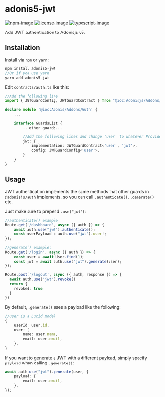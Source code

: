 # adonis5-jwt

[![npm-image]][npm-url] [![license-image]][license-url] [![typescript-image]][typescript-url]

Add JWT authentication to Adonisjs v5.

## Installation

Install via `npm` or `yarn`:

```js
npm install adonis5-jwt
//Or if you use yarn
yarn add adonis5-jwt
```

Edit `contracts/auth.ts` like this:

```ts
//Add the following line
import { JWTGuardConfig, JWTGuardContract } from "@ioc:Adonisjs/Addons/Jwt";

declare module '@ioc:Adonis/Addons/Auth' {
    ...

    interface GuardsList {
        ...other guards...

        //Add the following lines and change 'user' to whatever Provider you're using
        jwt: {
            implementation: JWTGuardContract<'user', 'jwt'>,
            config: JWTGuardConfig<'user'>,
        }
    }
}
```

## Usage

JWT authentication implements the same methods that other guards in `@adonisjs/auth` implements, so you can call `.authenticate()`, `.generate()` etc. 

Just make sure to prepend `.use("jwt")`:

```ts
//authenticate() example
Route.get('/dashboard', async ({ auth }) => {
    await auth.use("jwt").authenticate();
    const userPayload = auth.use("jwt").user!;
});

//generate() example:
Route.get('/login', async ({ auth }) => {
    const user = await User.find(1);
    const jwt = await auth.use("jwt").generate(user);
});

Route.post('/logout', async ({ auth, response }) => {
  await auth.use('jwt').revoke()
  return {
    revoked: true
  }
})
```

By default, `.generate()` uses a payload like the following:

```ts
//user is a Lucid model
{
    userId: user.id,
    user: {
        name: user.name,
        email: user.email,
    },
}
```

If you want to generate a JWT with a different payload, simply specify `payload` when calling `.generate()`:

```ts
await auth.use("jwt").generate(user, {
    payload: {
        email: user.email,
    },
});
```

[npm-image]: https://img.shields.io/npm/v/adonis5-jwt.svg?style=for-the-badge&logo=npm
[npm-url]: https://npmjs.org/package/adonis-jwt "npm"

[license-image]: https://img.shields.io/npm/l/adonis5-jwt?color=blueviolet&style=for-the-badge
[license-url]: LICENSE.md "license"

[typescript-image]: https://img.shields.io/badge/Typescript-294E80.svg?style=for-the-badge&logo=typescript
[typescript-url]:  "typescript"

